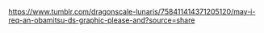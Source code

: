 https://www.tumblr.com/dragonscale-lunaris/758411414371205120/may-i-req-an-obamitsu-ds-graphic-please-and?source=share
